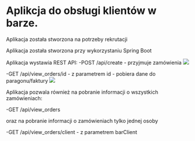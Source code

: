 ﻿# Aplikcja do obsługi klientów w barze.
Aplikacja została stworzona na potrzeby rekrutacji

Aplikacja została stworzona przy wykorzystaniu Spring Boot

Aplikacja wystawia REST API:
-POST /api/create - przyjmuje zamówienia
![](post.png)

-GET  /api/view_orders/id - z parametrem id - pobiera dane do paragonu/faktury
![](get.png)



Aplikacja pozwala również na pobranie informacji o wszystkich zamówieniach:

-GET /api/view_orders

oraz na pobranie informacji o zamówieniach tylko jednej osoby 

-GET  /api/view_orders/client - z parametrem barClient